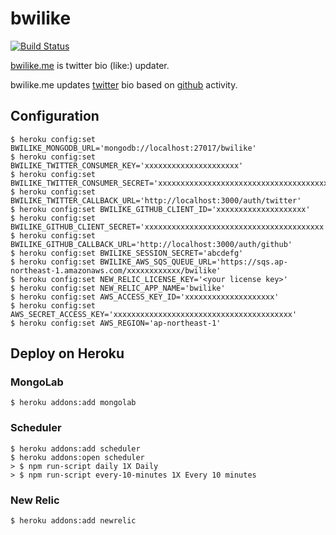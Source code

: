 bwilike
==============================================================================

[![Build Status](https://travis-ci.org/bouzuya/bwilike.png?branch=master)](https://travis-ci.org/bouzuya/bwilike)

[bwilike.me][] is twitter bio (like:) updater.

bwilike.me updates [twitter][] bio based on [github](https://github.com/) activity.

[bwilike.me]: http://bwilike.me/
[twitter]: https://twitter.com/
[github]: https://github.com/

Configuration
------------------------------------------------------------------------------

    $ heroku config:set BWILIKE_MONGODB_URL='mongodb://localhost:27017/bwilike'
    $ heroku config:set BWILIKE_TWITTER_CONSUMER_KEY='xxxxxxxxxxxxxxxxxxxxx'
    $ heroku config:set BWILIKE_TWITTER_CONSUMER_SECRET='xxxxxxxxxxxxxxxxxxxxxxxxxxxxxxxxxxxxxxxxxxx'
    $ heroku config:set BWILIKE_TWITTER_CALLBACK_URL='http://localhost:3000/auth/twitter'
    $ heroku config:set BWILIKE_GITHUB_CLIENT_ID='xxxxxxxxxxxxxxxxxxxx'
    $ heroku config:set BWILIKE_GITHUB_CLIENT_SECRET='xxxxxxxxxxxxxxxxxxxxxxxxxxxxxxxxxxxxxxxx'
    $ heroku config:set BWILIKE_GITHUB_CALLBACK_URL='http://localhost:3000/auth/github'
    $ heroku config:set BWILIKE_SESSION_SECRET='abcdefg'
    $ heroku config:set BWILIKE_AWS_SQS_QUEUE_URL='https://sqs.ap-northeast-1.amazonaws.com/xxxxxxxxxxxx/bwilike'
    $ heroku config:set NEW_RELIC_LICENSE_KEY='<your license key>'
    $ heroku config:set NEW_RELIC_APP_NAME='bwilike'
    $ heroku config:set AWS_ACCESS_KEY_ID='xxxxxxxxxxxxxxxxxxxx'
    $ heroku config:set AWS_SECRET_ACCESS_KEY='xxxxxxxxxxxxxxxxxxxxxxxxxxxxxxxxxxxxxxxx'
    $ heroku config:set AWS_REGION='ap-northeast-1'

Deploy on Heroku
------------------------------------------------------------------------------

### MongoLab

    $ heroku addons:add mongolab

### Scheduler

    $ heroku addons:add scheduler 
    $ heroku addons:open scheduler
    > $ npm run-script daily 1X Daily
    > $ npm run-script every-10-minutes 1X Every 10 minutes

### New Relic 

    $ heroku addons:add newrelic
    

